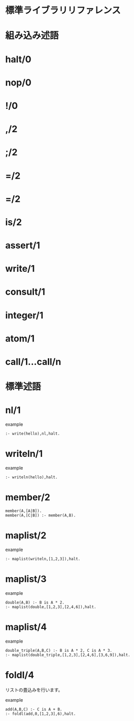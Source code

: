 # 標準ライブラリリファレンス

# 組み込み述語

# halt/0

# nop/0

# !/0

# ,/2

# ;/2

# =/2
# \=/2
# is/2
# assert/1
# write/1
# consult/1
# integer/1
# atom/1
# call/1...call/n

# 標準述語

# nl/1

example

    :- write(hello),nl,halt.

# writeln/1

example

    :- writeln(hello),halt.

# member/2

    member(A,[A|B]).
    member(A,[C|B]) :- member(A,B).

# maplist/2

example

    :- maplist(writeln,[1,2,3]),halt.

# maplist/3

example

    double(A,B) :- B is A * 2.
    :- maplist(double,[1,2,3],[2,4,6]),halt.

# maplist/4

example

    double_triple(A,B,C) :- B is A * 2, C is A * 3.
    :- maplist(double_triple,[1,2,3],[2,4,6],[3,6,9]),halt.

# foldl/4

リストの畳込みを行います。

example

    add(A,B,C) :- C is A + B.
    :- foldl(add,0,[1,2,3],6),halt.
